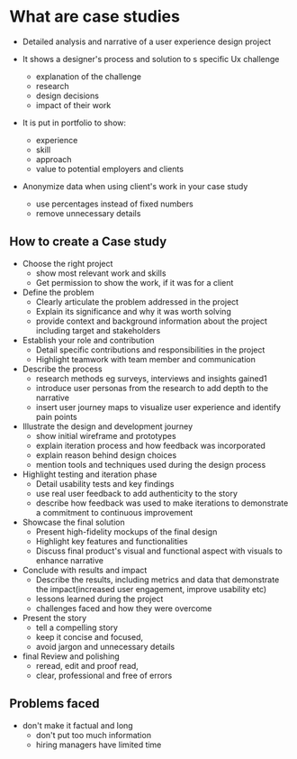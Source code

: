 # What are case studies

- Detailed analysis and narrative of a user experience design project
- It shows a designer's process and solution to s specific Ux challenge
  - explanation of the challenge
  - research
  - design decisions
  - impact of their work
- It is put in portfolio to show:
  - experience
  - skill
  - approach 
  - value to potential employers and clients
  

- Anonymize data when using client's work in your case study
  - use percentages instead of fixed numbers
  - remove unnecessary details


## How to create a Case study

- Choose the right project
  - show most relevant work and skills
  - Get permission to show the work, if it was for a client
- Define the problem
  - Clearly articulate the problem addressed in the project
  - Explain its significance and why it was worth solving
  - provide context and background information about the project including target and stakeholders
- Establish your role and contribution
  - Detail specific contributions and responsibilities in the project
  - Highlight teamwork with team member and communication
- Describe the process
  - research methods eg surveys, interviews and insights gained1
  - introduce user personas from the research to add depth to the narrative
  - insert user journey maps to visualize user experience and identify pain points
- Illustrate the design and development journey
  - show initial wireframe and prototypes
  - explain iteration process and how feedback was incorporated
  - explain reason behind design choices
  - mention tools and techniques used during the design process
- Highlight testing and iteration phase
  - Detail usability tests and key findings
  - use real user feedback to add authenticity to the story
  - describe how feedback was used to make iterations to demonstrate a commitment to continuous improvement
- Showcase the final solution
  - Present high-fidelity mockups of the final design
  - Highlight key features and functionalities
  - Discuss final product's visual and functional aspect with visuals to enhance narrative
- Conclude with results and impact
  - Describe the results, including metrics and data that demonstrate the impact(increased user engagement, improve usability etc)
  - lessons learned during the project
  - challenges faced and how they were overcome
- Present the story
  - tell a compelling story
  - keep it concise and focused, 
  - avoid jargon and unnecessary details
- final Review and polishing
  - reread, edit and proof read,
  - clear, professional and free of errors


## Problems faced

- don't make it factual and long
  - don't put too much information
  - hiring managers have limited time